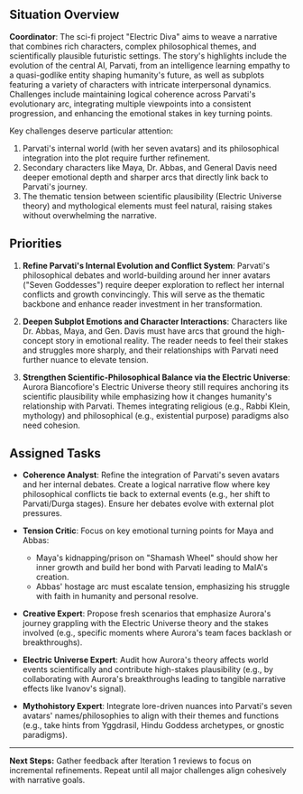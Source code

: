 ## Situation Overview

**Coordinator**: The sci-fi project "Electric Diva" aims to weave a narrative that combines rich characters, complex philosophical themes, and scientifically plausible futuristic settings. The story's highlights include the evolution of the central AI, Parvati, from an intelligence learning empathy to a quasi-godlike entity shaping humanity's future, as well as subplots featuring a variety of characters with intricate interpersonal dynamics. Challenges include maintaining logical coherence across Parvati's evolutionary arc, integrating multiple viewpoints into a consistent progression, and enhancing the emotional stakes in key turning points.

Key challenges deserve particular attention:
1. Parvati's internal world (with her seven avatars) and its philosophical integration into the plot require further refinement.
2. Secondary characters like Maya, Dr. Abbas, and General Davis need deeper emotional depth and sharper arcs that directly link back to Parvati's journey.
3. The thematic tension between scientific plausibility (Electric Universe theory) and mythological elements must feel natural, raising stakes without overwhelming the narrative.

## Priorities

1. **Refine Parvati's Internal Evolution and Conflict System**:
   Parvati's philosophical debates and world-building around her inner avatars ("Seven Goddesses") require deeper exploration to reflect her internal conflicts and growth convincingly. This will serve as the thematic backbone and enhance reader investment in her transformation.

2. **Deepen Subplot Emotions and Character Interactions**:
   Characters like Dr. Abbas, Maya, and Gen. Davis must have arcs that ground the high-concept story in emotional reality. The reader needs to feel their stakes and struggles more sharply, and their relationships with Parvati need further nuance to elevate tension.

3. **Strengthen Scientific-Philosophical Balance via the Electric Universe**:
   Aurora Biancofiore's Electric Universe theory still requires anchoring its scientific plausibility while emphasizing how it changes humanity's relationship with Parvati. Themes integrating religious (e.g., Rabbi Klein, mythology) and philosophical (e.g., existential purpose) paradigms also need cohesion.

## Assigned Tasks

- **Coherence Analyst**: Refine the integration of Parvati's seven avatars and her internal debates. Create a logical narrative flow where key philosophical conflicts tie back to external events (e.g., her shift to Parvati/Durga stages). Ensure her debates evolve with external plot pressures.

- **Tension Critic**: Focus on key emotional turning points for Maya and Abbas:
  - Maya's kidnapping/prison on "Shamash Wheel" should show her inner growth and build her bond with Parvati leading to MaIA's creation.
  - Abbas' hostage arc must escalate tension, emphasizing his struggle with faith in humanity and personal resolve.

- **Creative Expert**: Propose fresh scenarios that emphasize Aurora's journey grappling with the Electric Universe theory and the stakes involved (e.g., specific moments where Aurora's team faces backlash or breakthroughs).

- **Electric Universe Expert**: Audit how Aurora's theory affects world events scientifically and contribute high-stakes plausibility (e.g., by collaborating with Aurora's breakthroughs leading to tangible narrative effects like Ivanov's signal).

- **Mythohistory Expert**: Integrate lore-driven nuances into Parvati's seven avatars' names/philosophies to align with their themes and functions (e.g., take hints from Yggdrasil, Hindu Goddess archetypes, or gnostic paradigms).

---

**Next Steps:** Gather feedback after Iteration 1 reviews to focus on incremental refinements. Repeat until all major challenges align cohesively with narrative goals.